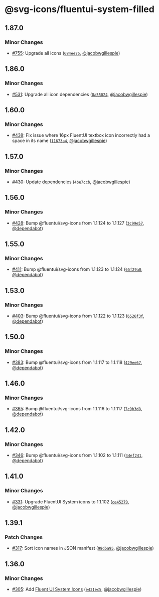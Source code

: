 # @svg-icons/fluentui-system-filled

## 1.87.0

### Minor Changes

- [#755](https://github.com/svg-icons/svg-icons/pull/755): Upgrade all icons ([`684ee25`](https://github.com/svg-icons/svg-icons/commit/684ee2517cb82c5164eb2297ac6e844737c16c44), [@jacobwgillespie](https://github.com/jacobwgillespie))

## 1.86.0

### Minor Changes

- [#531](https://github.com/svg-icons/svg-icons/pull/531): Upgrade all icon dependencies ([`8a55024`](https://github.com/svg-icons/svg-icons/commit/8a550249c75e25eea01eb1cc5bac7b786bf798f9), [@jacobwgillespie](https://github.com/jacobwgillespie))

## 1.60.0

### Minor Changes

- [#438](https://github.com/svg-icons/svg-icons/pull/438): Fix issue where 16px FluentUI textbox icon incorrectly had a space in its name ([`11673a4`](https://github.com/svg-icons/svg-icons/commit/11673a4e8002f266374fc80e20e7c126c55e8a1a), [@jacobwgillespie](https://github.com/jacobwgillespie))

## 1.57.0

### Minor Changes

- [#430](https://github.com/svg-icons/svg-icons/pull/430): Update dependencies ([`4be7ccb`](https://github.com/svg-icons/svg-icons/commit/4be7ccbf5772929474fb3245b6280b03b070d81c), [@jacobwgillespie](https://github.com/jacobwgillespie))

## 1.56.0

### Minor Changes

- [#428](https://github.com/svg-icons/svg-icons/pull/428): Bump @fluentui/svg-icons from 1.1.124 to 1.1.127 ([`3c99e57`](https://github.com/svg-icons/svg-icons/commit/3c99e577ec1394523f8a46a29c2cf0332784f6da), [@dependabot](https://github.com/apps/dependabot))

## 1.55.0

### Minor Changes

- [#411](https://github.com/svg-icons/svg-icons/pull/411): Bump @fluentui/svg-icons from 1.1.123 to 1.1.124 ([`65f29a0`](https://github.com/svg-icons/svg-icons/commit/65f29a004356267e81d47eba20e9c3b1029bd8e2), [@dependabot](https://github.com/apps/dependabot))

## 1.53.0

### Minor Changes

- [#403](https://github.com/svg-icons/svg-icons/pull/403): Bump @fluentui/svg-icons from 1.1.122 to 1.1.123 ([`6526f3f`](https://github.com/svg-icons/svg-icons/commit/6526f3f42e88f0d52e31ce9ee957ac3671ddddcc), [@dependabot](https://github.com/apps/dependabot))

## 1.50.0

### Minor Changes

- [#383](https://github.com/svg-icons/svg-icons/pull/383): Bump @fluentui/svg-icons from 1.1.117 to 1.1.118 ([`429ee67`](https://github.com/svg-icons/svg-icons/commit/429ee6758bbd65aec40179d175e2133813b2545f), [@dependabot](https://github.com/apps/dependabot))

## 1.46.0

### Minor Changes

- [#365](https://github.com/svg-icons/svg-icons/pull/365): Bump @fluentui/svg-icons from 1.1.116 to 1.1.117 ([`7c9b3d8`](https://github.com/svg-icons/svg-icons/commit/7c9b3d888fcf74eaea97282c03fa1eb020a76db6), [@dependabot](https://github.com/apps/dependabot))

## 1.42.0

### Minor Changes

- [#346](https://github.com/svg-icons/svg-icons/pull/346): Bump @fluentui/svg-icons from 1.1.102 to 1.1.111 ([`44ef241`](https://github.com/svg-icons/svg-icons/commit/44ef241bf93a0252de40b4b0d9f098be06a1f2ac), [@dependabot](https://github.com/apps/dependabot))

## 1.41.0

### Minor Changes

- [#331](https://github.com/svg-icons/svg-icons/pull/331): Upgrade FluentUI System icons to 1.1.102 ([`ce45279`](https://github.com/svg-icons/svg-icons/commit/ce45279d067837030b58f0179157bb504639942f), [@jacobwgillespie](https://github.com/jacobwgillespie))

## 1.39.1

### Patch Changes

- [#317](https://github.com/svg-icons/svg-icons/pull/317): Sort icon names in JSON manifest ([`98d5a95`](https://github.com/svg-icons/svg-icons/commit/98d5a952a2249024e378e0c7707428406d14bcd8), [@jacobwgillespie](https://github.com/jacobwgillespie))

## 1.36.0

### Minor Changes

- [#305](https://github.com/svg-icons/svg-icons/pull/305): Add [Fluent UI System Icons](https://github.com/microsoft/fluentui-system-icons) ([`e431ec5`](https://github.com/svg-icons/svg-icons/commit/e431ec516a3d30f1690a3a6c7b57959865ab4aac), [@jacobwgillespie](https://github.com/jacobwgillespie))
